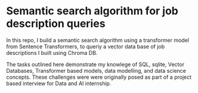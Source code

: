 # Semantic search algorithm for job description queries

In this repo, I build a semantic search algorithm using a transformer model from Sentence Transformers, to queriy a vector data base of job descriptions I built using Chroma DB.


The tasks outlined here demonstrate my knowlege of SQL, sqlite, Vector Databases, Transformer based models, data modelling, and data science concepts.
These challenges were were originally posed as part of a project based interview for Data and AI internship.

